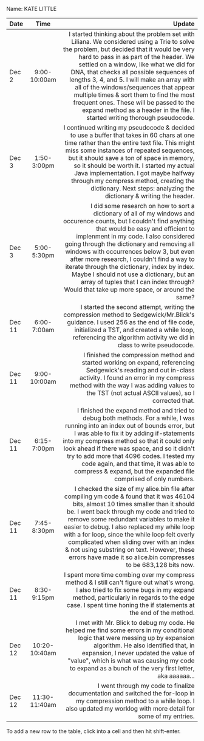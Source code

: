 Name: KATE LITTLE

| Date   |     Time      |                                                                                                                                                                                                                                                                                                                                                                                                                                                                                                                                Update |
|:-------|:-------------:|--------------------------------------------------------------------------------------------------------------------------------------------------------------------------------------------------------------------------------------------------------------------------------------------------------------------------------------------------------------------------------------------------------------------------------------------------------------------------------------------------------------------------------------:|
| Dec 2  | 9:00-10:00am  | I started thinking about the problem set with Liliana. We considered using a Trie to solve the problem, but decided that it would be very hard to pass in as part of the header. We settled on a window, like what we did for DNA, that checks all possible sequences of lengths 3, 4, and 5. I will make an array with all of the windows/sequences that appear multiple times & sort them to find the most frequent ones. These will be passed to the expand method as a header in the file. I started writing thorough pseudocode. |
| Dec 3  |  1:50-3:00pm  |                                                                                            I continued writing my pseudocode & decided to use a buffer that takes in 60 chars at one time rather than the entire text file. This might miss some instances of repeated sequences, but it should save a ton of space in memory, so it should be worth it. I started my actual Java implementation. I got maybe halfway through my compress method, creating the dictionary. Next steps: analyzing the dictionary & writing the header. |
| Dec 3  |  5:00-5:30pm  |  I did some research on how to sort a dictionary of all of my windows and occurence counts, but I couldn't find anything that would be easy and efficient to implenment in my code. I also considered going through the dictionary and removing all windows with occurrences below 3, but even after more research, I couldn't find a way to iterate through the dictionary, index by index. Maybe I should not use a dictionary, but an array of tuples that I can index through? Would that take up more space, or around the same? |                                                                                                                                                                                                                                                                                                                                                                                                                                                                                                                                       |
| Dec 11 |  6:00-7:00am  |                                                                                                                                                                                                                                                                               I started the second attempt, writing the compression method to Sedgewick/Mr.Blick's guidance. I used 256 as the end of file code, initialized a TST, and created a while loop, referencing the algorithm activity we did in class to write pseudocode. |
| Dec 11 | 9:00-10:00am  |                                                                                                                                                                                                                                                                        I finished the compression method and started working on expand, referencing Sedgewick's reading and out in-class activity. I found an error in my compress method with the way I was adding values to the TST (not actual ASCII values), so I corrected that. |
| Dec 11 |  6:15-7:00pm  |                                                                                                 I finished the expand method and tried to debug both methods. For a while, I was running into an index out of bounds error, but I was able to fix it by adding if-statements into my compress method so that it could only look ahead if there was space, and so it didn't try to add more that 4096 codes. I tested my code again, and that time, it was able to compress & expand, but the expanded file comprised of only numbers. |
| Dec 11 |  7:45-8:30pm  |                                         I checked the size of my alice.bin file after compiling ym code & found that it was 46104 bits, almost 10 times smaller than it should be. I went back through my code and tried to remove some redundant variables to make it easier to debug. I also replaced my while loop with a for loop, since the while loop felt overly complicated when sliding over with an index & not using substring on text. However, these errors have made it so alice.bin compresses to be 683,128 bits now. |
| Dec 11 |  8:30-9:15pm  |                                                                                                                                                                                                                                                                               I spent more time combing over my compress method & I still can't figure out what's wrong. I also tried to fix some bugs in my expand method, particularly in regards to the edge case. I spent time honing the if statements at the end of the method. |
| Dec 12 | 10:20-10:40am |                                                                                                                                                                                                                 I met with Mr. Blick to debug my code. He helped me find some errors in my conditional logic that were messing up by expansion algorithm. He also identified that, in expansion, I never updated the value of "value", which is what was causing my code to expand as a bunch of the very first letter, aka aaaaaa... |
| Dec 12 | 11:30-11:40am |                                                                                                                                                                                                                                                                                                                                               I went through my code to finalize documentation and switched the for-loop in my compression method to a while loop. I also updated my worklog with more detail for some of my entries. |


To add a new row to the table, click into a cell and then hit shift-enter.